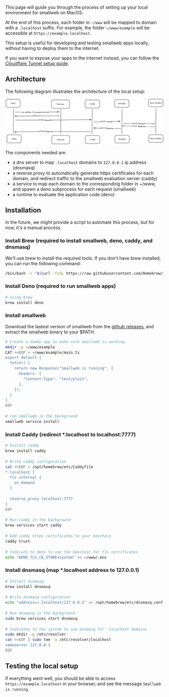 This page will guide you through the process of setting up your local environment for smallweb on MacOS.

At the end of this process, each folder in `~/www` will be mapped to domain with a `.localhost` suffix. For example, the folder `~/www/example` will be accessible at `https://example.localhost`.

This setup is useful for developing and testing smallweb apps locally, without having to deploy them to the internet.

If you want to expose your apps to the internet instead, you can follow the [Cloudflare Tunnel setup guide](../cloudflare/tunnel.md).

## Architecture

The following diagram illustrates the architecture of the local setup:

![Localhost architecture](./architecture.excalidraw.png)

The components needed are:

- a dns server to map `.localhost` domains to `127.0.0.1` ip address (dnsmasq)
- a reverse proxy to automatically generate https certificates for each domain, and redirect traffic to the smallweb evaluation server (caddy)
- a service to map each domain to the corresponding folder in ~/www, and spawn a deno subprocess for each request (smallweb)
- a runtime to evaluate the application code (deno)

## Installation

In the future, we might provide a script to automate this process, but for now, it's a manual process.

### Install Brew (required to install smallweb, deno, caddy, and dnsmasq)

We'll use brew to install the required tools. If you don't have brew installed, you can run the following command:

```sh
/bin/bash -c "$(curl -fsSL https://raw.githubusercontent.com/Homebrew/install/HEAD/install.sh)"
```

### Install Deno (required to run smallweb apps)

```sh
# using brew
brew install deno
```

### Install smallweb

Download the lastest version of smallweb from the [github releases](https://github.com/pomdtr/smallweb/releases/latest), and extract the smallweb binary to your $PATH.

```sh
# Create a dummy app to make sure smallweb is working
mkdir -p ~/www/example
CAT <<EOF > ~/www/example/main.ts
export default {
  fetch() {
    return new Response("Smallweb is running", {
      headers: {
        "Content-Type": "text/plain",
      },
    });
  }
}
EOF

# run smallweb in the background
smallweb service install
```

### Install Caddy (redirect *.localhost to localhost:7777)

```sh
# Install caddy
brew install caddy

# Write caddy configuration
cat <<EOF > /opt/homebrew/etc/Caddyfile
*.localhost {
  tls internal {
    on_demand
  }

  reverse_proxy localhost:7777
}
EOF

# Run caddy in the background
brew services start caddy

# Add caddy https certificates to your keychain
caddy trust

# Indicate to deno to use the keychain for tls certificates
echo "DENO_TLS_CA_STORE=system" >> ~/www/.env
```

### Install dnsmasq (map *.localhost address to 127.0.0.1)

```sh
# Install dsnmasq
brew install dnsmasq

# Write dnsmasq configuration
echo "address=/.localhost/127.0.0.1" >> /opt/homebrew/etc/dnsmasq.conf

# Run dnsmasq in the background
sudo brew services start dnsmasq

# Indicates to the system to use dnsmasq for .localhost domains
sudo mkdir -p /etc/resolver
cat <<EOF | sudo tee -a /etc/resolver/localhost
nameserver 127.0.0.1
EOF
```

## Testing the local setup

If everything went well, you should be able to access `https://example.localhost` in your browser, and see the message `Smallweb is running`.
